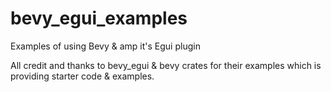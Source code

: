 # bevy_egui_examples
Examples of using Bevy & amp it's Egui plugin

All credit and thanks to bevy_egui & bevy crates for their examples which is providing starter code & examples.